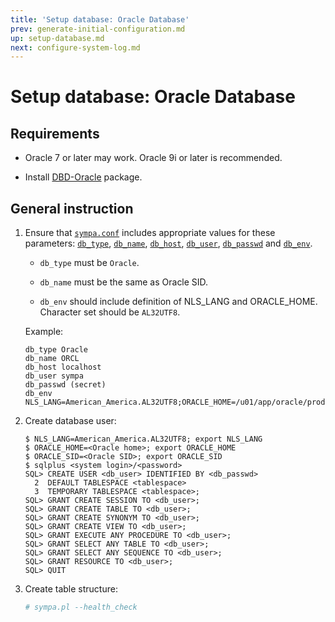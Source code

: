 ```yaml
---
title: 'Setup database: Oracle Database'
prev: generate-initial-configuration.md
up: setup-database.md
next: configure-system-log.md
---
```


Setup database: Oracle Database
===============================

Requirements
------------

  * Oracle 7 or later may work.  Oracle 9i or later is recommended.

  * Install [DBD-Oracle](https://metacpan.org/release/DBD-Oracle) package.

General instruction
-------------------

  1. Ensure that [``sympa.conf``](../layout.md#config) includes appropriate
     values for these parameters:
     [``db_type``](../man/sympa.conf.5.md#db_type),
     [``db_name``](../man/sympa.conf.5.md#db_name),
     [``db_host``](../man/sympa.conf.5.md#db_host),
     [``db_user``](../man/sympa.conf.5.md#db_user),
     [``db_passwd``](../man/sympa.conf.5.md#db_passwd) and
     [``db_env``](../man/sympa.conf.5.md#db_env).

       * ``db_type`` must be ``Oracle``.

       * ``db_name`` must be the same as Oracle SID.

       * ``db_env`` should include definition of NLS_LANG and ORACLE_HOME.
         Character set should be `AL32UTF8`.

       Example:
       ``` code
       db_type Oracle
       db_name ORCL
       db_host localhost
       db_user sympa
       db_passwd (secret)
       db_env NLS_LANG=American_America.AL32UTF8;ORACLE_HOME=/u01/app/oracle/product/11.2.0/dbhome_1
       ```

  2. Create database user:
     ```
     $ NLS_LANG=American_America.AL32UTF8; export NLS_LANG
     $ ORACLE_HOME=<Oracle home>; export ORACLE_HOME
     $ ORACLE_SID=<Oracle SID>; export ORACLE_SID
     $ sqlplus <system login>/<password>
     SQL> CREATE USER <db_user> IDENTIFIED BY <db_passwd>
       2  DEFAULT TABLESPACE <tablespace>
       3  TEMPORARY TABLESPACE <tablespace>;
     SQL> GRANT CREATE SESSION TO <db_user>;
     SQL> GRANT CREATE TABLE TO <db_user>;
     SQL> GRANT CREATE SYNONYM TO <db_user>;
     SQL> GRANT CREATE VIEW TO <db_user>;
     SQL> GRANT EXECUTE ANY PROCEDURE TO <db_user>;
     SQL> GRANT SELECT ANY TABLE TO <db_user>;
     SQL> GRANT SELECT ANY SEQUENCE TO <db_user>;
     SQL> GRANT RESOURCE TO <db_user>;
     SQL> QUIT
     ```

  3. Create table structure:
     ``` bash
     # sympa.pl --health_check
     ```

